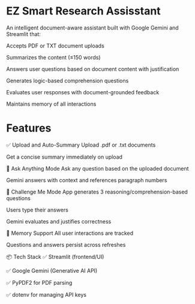 # EZ Smart Research Assisstant
An intelligent document-aware assistant built with Google Gemini and Streamlit that:

 Accepts PDF or TXT document uploads

 Summarizes the content (≤150 words)

 Answers user questions based on document content with justification

 Generates logic-based comprehension questions

 Evaluates user responses with document-grounded feedback

 Maintains memory of all interactions

 # Features
✅ Upload and Auto-Summary
Upload .pdf or .txt documents

Get a concise summary immediately on upload

💬 Ask Anything Mode
Ask any question based on the uploaded document

Gemini answers with context and references paragraph numbers

🎯 Challenge Me Mode
App generates 3 reasoning/comprehension-based questions

Users type their answers

Gemini evaluates and justifies correctness

🧠 Memory Support
All user interactions are tracked

Questions and answers persist across refreshes

📦 Tech Stack
✅ Streamlit (frontend/UI)

✅ Google Gemini (Generative AI API)

✅ PyPDF2 for PDF parsing

✅ dotenv for managing API keys
